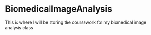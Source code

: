 # BiomedicalImageAnalysis
This is where I will be storing the coursework for my biomedical image analysis class
